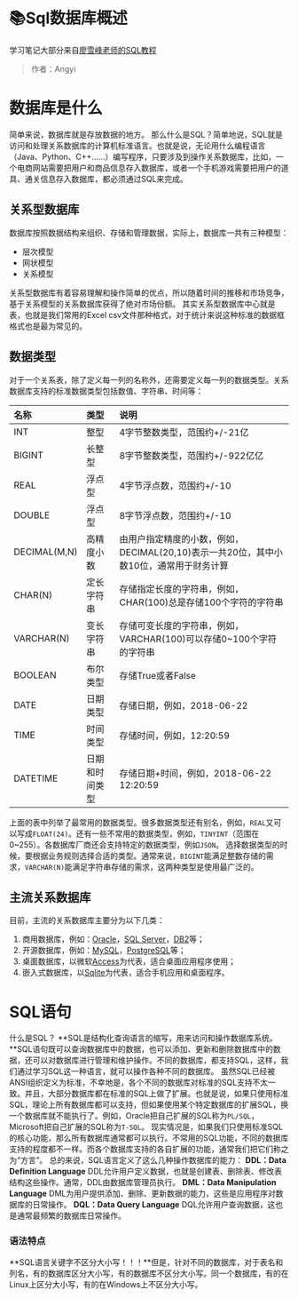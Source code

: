 # 📚Sql数据库概述

学习笔记大部分来自[廖雪峰老师的SQL教程](https://www.liaoxuefeng.com/wiki/1177760294764384/1179613436834240)
> 作者：Angyi



#   数据库是什么
简单来说，数据库就是存放数据的地方。
那么什么是SQL？简单地说，SQL就是访问和处理关系数据库的计算机标准语言。也就是说，无论用什么编程语言（Java、Python、C++……）编写程序，只要涉及到操作关系数据库，比如，一个电商网站需要把用户和商品信息存入数据库，或者一个手机游戏需要把用户的道具、通关信息存入数据库，都必须通过SQL来完成。
## 关系型数据库
数据库按照数据结构来组织、存储和管理数据，实际上，数据库一共有三种模型：

- 层次模型
- 网状模型
- 关系模型

关系型数据库有着容易理解和操作简单的优点，所以随着时间的推移和市场竞争，基于关系模型的关系数据库获得了绝对市场份额。
其实关系型数据库中心就是表，也就是我们常用的Excel csv文件那种格式，对于统计来说这种标准的数据框格式也是最为常见的。

## 数据类型
对于一个关系表，除了定义每一列的名称外，还需要定义每一列的数据类型。关系数据库支持的标准数据类型包括数值、字符串、时间等：

| 名称 | 类型 | 说明 |
| :--- | :--- | :--- |
| INT | 整型 | 4字节整数类型，范围约+/-21亿 |
| BIGINT | 长整型 | 8字节整数类型，范围约+/-922亿亿 |
| REAL | 浮点型 | 4字节浮点数，范围约+/-10 |
| DOUBLE | 浮点型 | 8字节浮点数，范围约+/-10 |
| DECIMAL(M,N) | 高精度小数 | 由用户指定精度的小数，例如，DECIMAL(20,10)表示一共20位，其中小数10位，通常用于财务计算 |
| CHAR(N) | 定长字符串 | 存储指定长度的字符串，例如，CHAR(100)总是存储100个字符的字符串 |
| VARCHAR(N) | 变长字符串 | 存储可变长度的字符串，例如，VARCHAR(100)可以存储0~100个字符的字符串 |
| BOOLEAN | 布尔类型 | 存储True或者False |
| DATE | 日期类型 | 存储日期，例如，2018-06-22 |
| TIME | 时间类型 | 存储时间，例如，12:20:59 |
| DATETIME | 日期和时间类型 | 存储日期+时间，例如，2018-06-22 12:20:59 |

上面的表中列举了最常用的数据类型。很多数据类型还有别名，例如，`REAL`又可以写成`FLOAT(24)`。还有一些不常用的数据类型，例如，`TINYINT`（范围在0~255）。各数据库厂商还会支持特定的数据类型，例如`JSON`。
选择数据类型的时候，要根据业务规则选择合适的类型。通常来说，`BIGINT`能满足整数存储的需求，`VARCHAR(N)`能满足字符串存储的需求，这两种类型是使用最广泛的。
## 主流关系数据库
目前，主流的关系数据库主要分为以下几类：

1. 商用数据库，例如：[Oracle](https://www.oracle.com/)，[SQL Server](https://www.microsoft.com/sql-server/)，[DB2](https://www.ibm.com/db2/)等；
1. 开源数据库，例如：[MySQL](https://www.mysql.com/)，[PostgreSQL](https://www.postgresql.org/)等；
1. 桌面数据库，以微软[Access](https://products.office.com/access)为代表，适合桌面应用程序使用；
1. 嵌入式数据库，以[Sqlite](https://sqlite.org/)为代表，适合手机应用和桌面程序。



# SQL语句
什么是SQL？
**SQL是结构化查询语言的缩写，用来访问和操作数据库系统。**SQL语句既可以查询数据库中的数据，也可以添加、更新和删除数据库中的数据，还可以对数据库进行管理和维护操作。不同的数据库，都支持SQL，这样，我们通过学习SQL这一种语言，就可以操作各种不同的数据库。
虽然SQL已经被ANSI组织定义为标准，不幸地是，各个不同的数据库对标准的SQL支持不太一致。并且，大部分数据库都在标准的SQL上做了扩展。也就是说，如果只使用标准SQL，理论上所有数据库都可以支持，但如果使用某个特定数据库的扩展SQL，换一个数据库就不能执行了。例如，Oracle把自己扩展的SQL称为`PL/SQL`，Microsoft把自己扩展的SQL称为`T-SQL`。
现实情况是，如果我们只使用标准SQL的核心功能，那么所有数据库通常都可以执行。不常用的SQL功能，不同的数据库支持的程度都不一样。而各个数据库支持的各自扩展的功能，通常我们把它们称之为“方言”。
总的来说，SQL语言定义了这么几种操作数据库的能力：
**DDL：Data Definition Language**
DDL允许用户定义数据，也就是创建表、删除表、修改表结构这些操作。通常，DDL由数据库管理员执行。
**DML：Data Manipulation Language**
DML为用户提供添加、删除、更新数据的能力，这些是应用程序对数据库的日常操作。
**DQL：Data Query Language**
DQL允许用户查询数据，这也是通常最频繁的数据库日常操作。
### 语法特点
**SQL语言关键字不区分大小写！！！**但是，针对不同的数据库，对于表名和列名，有的数据库区分大小写，有的数据库不区分大小写。同一个数据库，有的在Linux上区分大小写，有的在Windows上不区分大小写。




